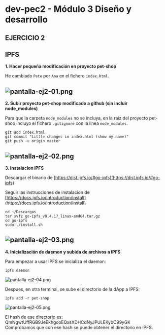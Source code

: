 # dev-pec2 - Módulo 3 Diseño y desarrollo

## EJERCICIO 2

**IPFS** 
---

**1. Hacer pequeña modificación en proyecto pet-shop**

He cambiado `Pete` por `Ana` en el fichero `index.html`.

![pantalla-ej2-01.png](https://github.com/anakb/dev-pec2/blob/master/Ejercicio%202/1.png "pantalla-ej2-01")
---

**2. Subir proyecto pet-shop modificado a github (sin incluir node_modules)**

Para que la carpeta `node_modules` no se incluya, en la raiz del proyecto pet-shop incluyo el fichero `.gitignore` con la linea `node_modules`.

```
git add index.html
git commit "Little changes in index.html (show my name)"
git push -u origin master
```

![pantalla-ej2-02.png](https://github.com/anakb/dev-pec2/blob/master/Ejercicio%202/2.png "pantalla-ej2-02")
---

**3. Instalacion IPFS**

Descargar el binario de [https://dist.ipfs.io/#go-ipfs](https://dist.ipfs.io/#go-ipfs)

Seguir las instrucciones de instalacion de [https://docs.ipfs.io/introduction/install](https://docs.ipfs.io/introduction/install)

```
cd ~/Descargas
tar xvfz go-ipfs_v0.4.17_linux-amd64.tar.gz
cd go-ipfs
sudo ./install.sh
```

![pantalla-ej2-03.png](https://github.com/anakb/dev-pec2/blob/master/Ejercicio%202/3.png "pantalla-ej2-03")
---

**4. Inicialización de daemon y subida de archivos a IPFS**

Para empezar a usar IPFS se inicializa el daemon:

`ipfs daemon`

![pantalla-ej2-04.png](https://github.com/anakb/dev-pec2/blob/master/Ejercicio%202/4.png "pantalla-ej2-04")

Despues, en otra terminal, se sube el directorio de la dApp a IPFS:

`ipfs add -r pet-shop`

![pantalla-ej2-05.png](https://github.com/anakb/dev-pec2/blob/master/Ejercicio%202/4.png "pantalla-ej2-05")

El hash de ese directorio es: QmNgwtUffRGB9JeEkhgooEQxsXDHCdNyJPULEKybC99yGK 
Comprobamos que con ese hash se puede obtener el directorio en IPFS. 